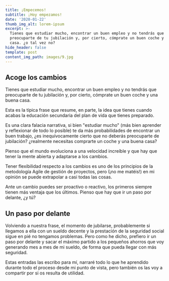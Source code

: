 ```yaml
---
title: ¡Empecemos!
subtitle: ¡Hoy empezamos!
date: '2020-01-22'
thumb_img_alt: lorem-ipsum
excerpt: >-
  Tienes que estudiar mucho, encontrar un buen empleo y no tendrás que
  preocuparte de tu jubilación y, por cierto, cómprate un buen coche y una buena
  casa. ¿o tal vez no?
hide_header: false
template: post
content_img_path: images/9.jpg
---
```

## Acoge los cambios

Tienes que estudiar mucho, encontrar un buen empleo y no tendrás que preocuparte de tu jubilación y, por cierto, cómprate un buen coche y una buena casa.

Esta es la típica frase que resume, en parte, la idea que tienes cuando acabas la educación secundaria del plan de vida que tienes preparado.

Es una clara falacia narrativa, si bien "estudiar mucho" (más bien aprender y reflexionar de todo lo posible) te da más probabilidades de encontrar un buen trabajo, ¿es inequívocamente cierto que no deberás preocuparte de jubilación? ¿realmente necesitas comprarte un coche y una buena casa?

Pienso que el mundo evoluciona a una velocidad increíble y que hay que tener la mente abierta y adaptarse a los cambios.

Tener flexibilidad respecto a los cambios es uno de los principios de la metodología Agile de gestión de proyectos, pero (¡no me matéis!) en mi opinión se puede extrapolar a casi todas las cosas.

Ante un cambio puedes ser proactivo o reactivo, los primeros siempre tienen más ventaja que los últimos. Pienso que hay que ir un paso por delante, ¿y tú?

## Un paso por delante

Volviendo a nuestra frase, el momento de jubilarse, probablemente si llegamos a ella con un sueldo decente y la prestación de la seguridad social sigue en pié no tengamos problemas. Pero como he dicho, prefiero ir un paso por delante y sacar el máximo partido a los pequeños ahorros que voy generando mes a mes de mi sueldo, de forma que pueda llegar con más seguridad.

Estas entradas las escribo para mí, narraré todo lo que he aprendido durante todo el proceso desde mi punto de vista, pero también os las voy a compartir por si os resulta de utilidad.
